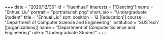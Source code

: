 +++
date = "2020/12/30"
id = "liuenhuai"
interests = ["Dancing"]
name = "Enhuai Liu"
portrait = "portraits/leh.png"
short_bio = "Undergraduate Student"
title = "Enhuai Liu"
sort_position = 12
[[education]]
    course = "Department of Computer Science and Engineering"
    institution = 'SUSTech'
[[organizations]]
    name = "Department of Computer Science and Engineering"
    role = "Undergraduate Student"
+++
